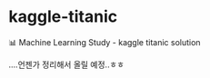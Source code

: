 # kaggle-titanic
:bar_chart: Machine Learning Study - kaggle titanic solution


....언젠가 정리해서 올릴 예정..ㅎㅎ
